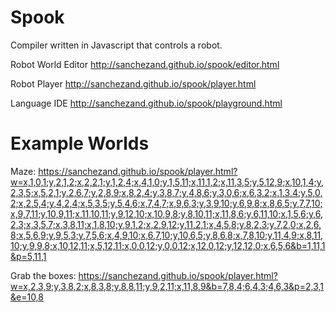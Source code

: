 # Spook
Compiler written in Javascript that controls a robot.

Robot World Editor
http://sanchezand.github.io/spook/editor.html

Robot Player
http://sanchezand.github.io/spook/player.html

Language IDE
http://sanchezand.github.io/spook/playground.html

# Example Worlds
Maze: https://sanchezand.github.io/spook/player.html?w=x,1,0,1;y,2,1,2;x,2,2,1;y,1,2,4;x,4,1,0;y,1,5,11;x,11,1,2;x,11,3,5;y,5,12,9;x,10,1,4;y,2,3,5;x,5,2,1;y,2,6,7;y,2,8,9;x,8,2,4;y,3,8,7;y,4,8,6;y,3,0,6;x,6,3,2;x,1,3,4;y,5,0,2;x,2,5,4;y,4,2,4;x,5,3,5;y,5,4,6;x,7,4,7;x,9,6,3;y,3,9,10;y,6,9,8;x,8,6,5;y,7,7,10;x,9,7,11;y,10,9,11;x,11,10,11;y,9,12,10;x,10,9,8;y,8,10,11;x,11,8,6;y,6,11,10;x,1,5,6;y,6,2,3;x,3,5,7;x,3,8,11;x,1,8,10;y,9,1,2;x,2,9,12;y,11,2,1;x,4,5,8;y,8,2,3;y,7,2,0;x,2,6,8;x,5,6,9;y,9,5,3;y,7,5,6;x,4,9,10;x,6,7,10;y,10,6,5;y,8,6,8;x,7,8,10;y,11,4,9;x,8,11,10;y,9,9,8;x,10,12,11;x,5,12,11;x,0,0,12;y,0,0,12;x,12,0,12;y,12,12,0;x,6,5,6&b=1,11,1&p=5,11,1

Grab the boxes: https://sanchezand.github.io/spook/player.html?w=x,2,3,9;y,3,8,2;x,8,3,8;y,8,8,11;y,9,2,11;x,11,8,9&b=7,8,4;6,4,3;4,6,3&p=2,3,1&e=10,8
